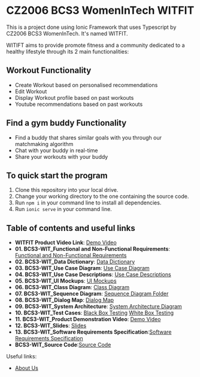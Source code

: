 # CZ2006 BCS3 WomenInTech WITFIT

This is a project done using Ionic Framework that uses Typescript by CZ2006 BCS3 WomenInTech. It's named WITFIT.

WITIFT aims to provide promote fitness and a community dedicated to a healthy lifestyle through its 2 main functionalities:

## Workout Functionality
-  Create Workout based on personalised recommendations
-  Edit Workout
-  Display Workout profile based on past workouts
- Youtube recommendations based on past workouts
## Find a gym buddy Functionality
- Find a buddy that shares similar goals with you through our matchmaking algorithm
- Chat with your buddy in real-time
- Share your workouts with your buddy
 
 
## To quick start the program
1. Clone this repository into your local drive.
2. Change your working directory to the one containing the source code.
3. Run `npm i` in your command line to install all dependencies.
4. Run `ionic serve` in your command line.

## Table of contents and useful links
* **WITFIT Product Video Link**: [Demo Video](https://www.youtube.com/watch?v=EoKyog0QAvI) <br>
* **01. BCS3-WIT_Functional and Non-Functional Requirements**: [Functional and Non-Functional Requirements](https://github.com/suenalaba/womenintech/blob/main/docs/Lab%205%20Deliverables/%5BFINAL%5D%2001%20BCS3-WIT_Functional%2C%20Non-Functional%20Requirements.pdf)<br>
* **02. BCS3-WIT_Data Dictionary**: [Data Dictionary](https://github.com/suenalaba/womenintech/blob/main/docs/Lab%205%20Deliverables/%5BFINAL%5D%2002.%20BCS3-WIT_Data%20Dictionary.pdf)<br>
* **03. BCS3-WIT_Use Case Diagram**: [Use Case Diagram](https://github.com/suenalaba/womenintech/blob/main/docs/Lab%205%20Deliverables/%5BFINAL%5D%2003.%20BCS3-WIT_Use%20Case%20Diagram.pdf)<br>
* **04. BCS3-WIT_Use Case Descriptions**: [Use Case Descriptions](https://github.com/suenalaba/womenintech/blob/main/docs/Lab%205%20Deliverables/%5BFINAL%5D%2004.%20BCS3-WIT_Use%20Case%20Descriptions.pdf)<br>
* **05. BCS3-WIT_UI Mockups**: [UI Mockups](https://www.dropbox.com/s/lt3ys1oc4lxwyrq/%5BFINAL%5D%2005.%20BCS3-WIT_UI%20Mockups.pdf?dl=0)<br>
* **06. BCS3-WIT_Class Diagram**: [Class Diagram](https://github.com/suenalaba/womenintech/blob/main/docs/Lab%205%20Deliverables/%5BFINAL%5D%2006.%20BCS3-WIT_Class%20Diagram.pdf)<br>
* **07. BCS3-WIT_Sequence Diagram**: [Sequence Diagram Folder](https://github.com/suenalaba/womenintech/tree/main/docs/Lab%205%20Deliverables/Sequence%20Diagrams)<br>
* **08. BCS3-WIT_Dialog Map**: [Dialog Map](https://github.com/suenalaba/womenintech/blob/main/docs/Lab%205%20Deliverables/%5BFINAL%5D%2008.%20BCS3-WIT_Dialog%20Map.pdf)<br>
* **09. BCS3-WIT_System Architecture**: [System Architecture Diagram](https://github.com/suenalaba/womenintech/blob/main/docs/Lab%205%20Deliverables/%5BFINAL%5D%2009.%20BCS3-WIT_System%20Architecture.pdf)<br>
* **10. BCS3-WIT_Test Cases**: [Black Box Testing](https://github.com/suenalaba/womenintech/blob/main/docs/Lab%205%20Deliverables/Testing%20and%20Test%20Cases/BCS3-WIT%20Black%20Box%20Testing.pdf) [White Box Testing](https://github.com/suenalaba/womenintech/blob/main/docs/Lab%205%20Deliverables/Testing%20and%20Test%20Cases/BCS3-WIT%20White%20Box%20Testing.pdf)<br>
* **11. BCS3-WIT_Product Demonstration Video**: [Demo Video](https://www.youtube.com/watch?v=EoKyog0QAvI) <br>
* **12. BCS3-WIT_Slides**: [Slides](https://github.com/suenalaba/womenintech/blob/main/docs/Lab%205%20Deliverables/%5BFINAL%5D%2012.%20BCS3-WIT_Slides.pdf)<br>
* **13. BCS3-WIT_Software Requirements Specification**:[Software Requirements Specification]()<br>
* **BCS3-WIT_Source Code**:[Source Code]()<br>

Useful links:
* [About Us](AboutUs.md)
